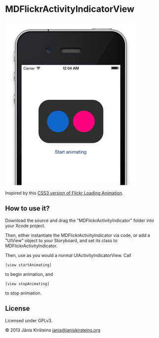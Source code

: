 # MDFlickrActivityIndicatorView

![MDFlickrActivityIndicatorView Screenshot](images/MDFlickrActivityIndicatorView_Preview.png)

Inspired by this [CSS3 version of Flickr Loading Animation](http://codepen.io/beau/pen/aAxDy).

## How to use it?

Download the source and drag the "MDFlickrActivityIndicator" folder into your Xcode project.

Then, either instantiate the MDFlickrActivityIndicator via code, or add a "UIView" object to your Storyboard, and set its class to MDFlickrActivityIndicator.

Then, use as you would a normal UIActivityIndicatorView. Call 
    
    [view startAnimating]
    
to begin animation, and

    [view stopAnimating]
    
to stop animation.

## License

Licensed under GPLv3. 

&copy; 2013 Jānis Kiršteins <janis@janiskirsteins.org>
    

